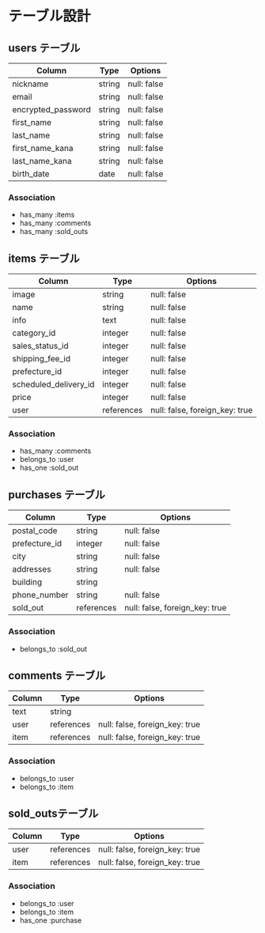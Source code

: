 # テーブル設計

## users テーブル

| Column   | Type   | Options     |
| -------- | ------ | ----------- |
| nickname     | string | null: false |
| email    | string | null: false |
| encrypted_password | string | null: false |
| first_name | string | null: false |
| last_name | string | null: false |
| first_name_kana | string | null: false |
| last_name_kana | string | null: false |
| birth_date | date | null: false |

### Association

- has_many :items
- has_many :comments
- has_many :sold_outs

## items テーブル

| Column | Type   | Options     |
| ------ | ------ | ----------- |
| image | string | null: false |
| name | string | null: false|
| info | text | null: false |
| category_id | integer | null: false |
| sales_status_id | integer | null: false |
| shipping_fee_id | integer | null: false |
| prefecture_id | integer | null: false |
| scheduled_delivery_id | integer | null: false |
| price | integer | null: false |
| user | references | null: false, foreign_key: true |

### Association

- has_many :comments
- belongs_to :user
- has_one :sold_out

## purchases テーブル

| Column | Type       | Options                        |
| ------ | ---------- | ------------------------------ |
| postal_code | string | null: false |
| prefecture_id | integer | null: false |
| city | string | null: false |
| addresses | string | null: false |
| building | string |  |
| phone_number | string | null: false |
| sold_out | references | null: false, foreign_key: true |

### Association 
- belongs_to :sold_out

## comments テーブル

| Column  | Type       | Options                        |
| ------- | ---------- | ------------------------------ |
| text | string     |                                |
| user    | references | null: false, foreign_key: true |
| item    | references | null: false, foreign_key: true |

### Association

- belongs_to :user
- belongs_to :item

## sold_outsテーブル
| Column  | Type       | Options                        |
| ------- | ---------- | ------------------------------ |
| user | references | null: false, foreign_key: true |
| item | references | null: false, foreign_key: true |

### Association

- belongs_to :user
- belongs_to :item
- has_one :purchase